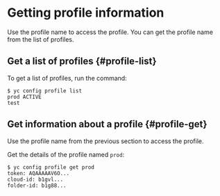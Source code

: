 # Getting profile information

Use the profile name to access the profile. You can get the profile name from the list of profiles.

## Get a list of profiles {#profile-list}

To get a list of profiles, run the command:

```
$ yc config profile list
prod ACTIVE
test
```

## Get information about a profile {#profile-get}

Use the profile name from the previous section to access the profile.

Get the details of the profile named `prod`:

```
$ yc config profile get prod
token: AQAAAAAV6O...
cloud-id: b1gvl...
folder-id: b1g88...
```

